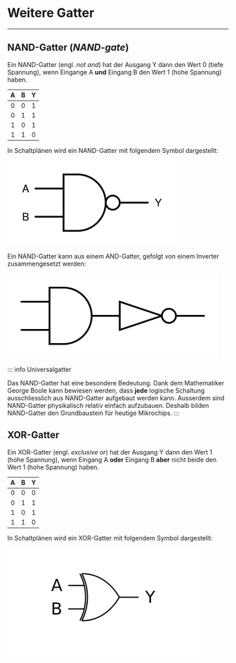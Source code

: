 # Weitere Gatter
---

## NAND-Gatter (*NAND-gate*)

Ein NAND-Gatter (engl. *not and*) hat der Ausgang Y dann den Wert 0 (tiefe Spannung), wenn Eingange A **und** Eingang B den Wert 1 (hohe Spannung) haben.

|  A  |  B  |  Y  |
|:---:|:---:|:---:|
|  0  |  0  |  1  |
|  0  |  1  |  1  |
|  1  |  0  |  1  |
|  1  |  1  |  0  |

In Schaltplänen wird ein NAND-Gatter mit folgendem Symbol dargestellt:

![Symbol für ein NAND-Gatter](./nand-gate.svg)

Ein NAND-Gatter kann aus einem AND-Gatter, gefolgt von einem Inverter zusammengesetzt werden:

![](./nand-circuit.svg)

::: info Universalgatter

Das NAND-Gatter hat eine besondere Bedeutung. Dank dem Mathematiker George Boole kann bewiesen werden, dass **jede** logische Schaltung ausschliesslich aus NAND-Gatter aufgebaut werden kann. Ausserdem sind NAND-Gatter physikalisch relativ einfach aufzubauen. Deshalb bilden NAND-Gatter den Grundbaustein für heutige Mikrochips.
:::

## XOR-Gatter

Ein XOR-Gatter (engl. *exclusive or*) hat der Ausgang Y dann den Wert 1 (hohe Spannung), wenn Eingang A **oder** Eingang B **aber** nicht beide den Wert 1 (hohe Spannung) haben.

|  A  |  B  |  Y  |
|:---:|:---:|:---:|
|  0  |  0  |  0  |
|  0  |  1  |  1  |
|  1  |  0  |  1  |
|  1  |  1  |  0  |

In Schaltplänen wird ein XOR-Gatter mit folgendem Symbol dargestellt:

![Symbol für ein XOR-Gatter](./xor-gate.svg)
